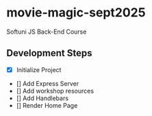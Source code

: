 # movie-magic-sept2025
Softuni JS Back-End Course

## Development Steps

- [x] Initialize Project
- [] Add Express Server
- [] Add workshop resources
- [] Add Handlebars
- [] Render Home Page
